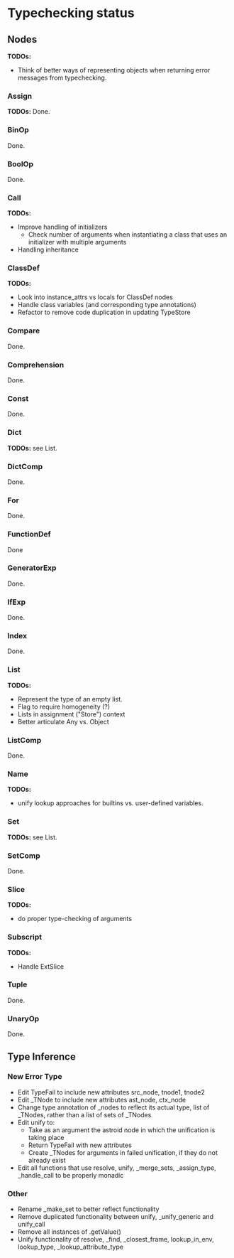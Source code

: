 # Typechecking status


## Nodes
**TODOs:**
- Think of better ways of representing objects when returning error messages from typechecking.

### Assign

**TODOs:**
Done.

### BinOp

Done.

### BoolOp

Done.

### Call

**TODOs:**
* Improve handling of initializers
  * Check number of arguments when instantiating a class that uses an initializer with multiple arguments
* Handling inheritance

### ClassDef

**TODOs:**
- Look into instance_attrs vs locals for ClassDef nodes
- Handle class variables (and corresponding type annotations)
- Refactor to remove code duplication in updating TypeStore

### Compare

Done.

### Comprehension

Done.

### Const
Done.

### Dict

**TODOs:** see List.

### DictComp

Done.

### For

Done.

### FunctionDef

Done

### GeneratorExp

Done.

### IfExp

Done.

### Index

Done.

### List

**TODOs:**
- Represent the type of an empty list.
- Flag to require homogeneity (?)
- Lists in assignment ("Store") context
- Better articulate Any vs. Object

### ListComp

Done.

### Name

**TODOs:**
- unify lookup approaches for builtins vs. user-defined variables.

### Set

**TODOs:** see List.

### SetComp

Done.

### Slice

**TODOs:**
- do proper type-checking of arguments

### Subscript

**TODOs:**
- Handle ExtSlice

### Tuple

Done.

### UnaryOp

Done.


## Type Inference

### New Error Type
- Edit TypeFail to include new attributes src_node, tnode1, tnode2
- Edit _TNode to include new attributes ast_node, ctx_node
- Change type annotation of _nodes to reflect its actual type, list of _TNodes, rather than a list of sets of _TNodes 
- Edit unify to:
  - Take as an argument the astroid node in which the unification is taking place
  - Return TypeFail with new attributes
  - Create _TNodes for arguments in failed unification, if they do not already exist
- Edit all functions that use resolve, unify, _merge_sets, _assign_type, _handle_call to be properly monadic

### Other
- Rename _make_set to better reflect functionality
- Remove duplicated functionality between unify, _unify_generic and unify_call
- Remove all instances of .getValue()
- Unify functionality of resolve, _find, _closest_frame, lookup_in_env, lookup_type, _lookup_attribute_type

